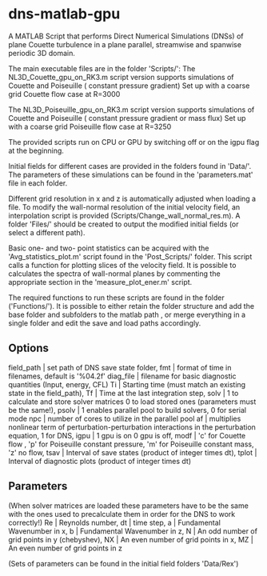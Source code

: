 # dns-matlab-gpu
A MATLAB Script that performs Direct Numerical Simulations (DNSs) of plane Couette turbulence in a plane parallel,
streamwise and spanwise periodic 3D domain.

The main executable files are in the folder 'Scripts/':
The NL3D_Couette_gpu_on_RK3.m script version supports simulations of Couette and Poiseuille ( constant pressure gradient)
Set up with a coarse grid Couette flow case at R=3000

The NL3D_Poiseuille_gpu_on_RK3.m script version supports simulations of Couette and Poiseuille ( constant pressure gradient or mass flux)
Set up with a coarse grid Poiseuille flow case at R=3250

The provided scripts run on CPU or GPU by switching off or on the igpu flag at the beginning.

Initial fields for different cases are provided in the folders found in 'Data/'. The parameters of these simulations can be found in the 'parameters.mat' file
in each folder. 

Different grid resolution in x and z is automatically adjusted when loading a file. To modify the wall-normal resolution of the initial velocity field, 
an interpolation script is provided (Scripts/Change_wall_normal_res.m). A folder 'Files/' should be created to output the modified initial fields 
(or select a different path).

Basic one- and two- point statistics can be acquired with the 'Avg_statistics_plot.m' script found in the 'Post_Scripts/' folder. This script calls 
a function for plotting slices of the velocity field. It is possible to calculates the spectra of wall-normal planes by commenting the appropriate 
section in the 'measure_plot_ener.m' script.

The required functions to run these scripts are found in the folder ('Functions/'). It is possible to either retain the folder structure and add the base folder 
and subfolders to the matlab path , or merge everything in a single folder and edit the save and load paths accordingly.

Options
------------
field_path | set path of DNS save state folder,
fmt | format of time in filenames, default is '%04.2f'
diag_file | filename for basic diagnostic quantities (Input, energy, CFL)
Ti | Starting time  (must match an existing state in the field_path),
Tf | Time at the last integration step,
solv | 1 to calculate and store solver matrices 0 to load stored ones (parameters must be the same!),
psolv | 1 enables parallel pool to build solvers, 0 for serial mode
npc | number of cores to utilize in the parallel pool
af | multiplies nonlinear term of perturbation-perturbation interactions in the perturbation equation, 1 for DNS,
igpu | 1 gpu is on 0 gpu is off,
modf | 'c' for Couette flow , 'p' for Poiseuille constant pressure, 'm' for Poiseuille constant mass, 'z' no flow,
tsav | Interval of save states (product of integer times dt),
tplot | Interval of diagnostic plots (product of integer times dt)

Parameters
---------------
(When solver matrices are loaded these parameters have to be the same with the ones used to precalculate them in order for the DNS to work correctly!)
Re | Reynolds number,
dt | time step,
a  | Fundamental Wavenumber in x,
b  | Fundamental Wavenumber in z,
N  | An odd number of grid points in y (chebyshev),
NX | An even number of grid points in x,
MZ | An even number of grid points in z
 
(Sets of parameters can be found in the initial field folders 'Data/Rex')

